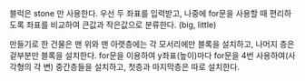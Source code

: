 블럭은 stone 만 사용한다. 
우선 두 좌표를 입력받고, 나중에 for문을 사용할 때 편리하도록 좌표를 비교하여 큰값과 작은값으로 분류한다. (big, little)

만들기로 한 건물은 맨 위와 맨 아랫층에는 각 모서리에만 블록을 설치하고, 나머지 층은 겉부분만 블록을 설치한다.
for문을 이용하여 y좌표(높이)마다 for문을 4번 사용하여(사각형의 각 변) 중간층들을 설치하고, 첫층과 마지막층은 따로 설치한다.
